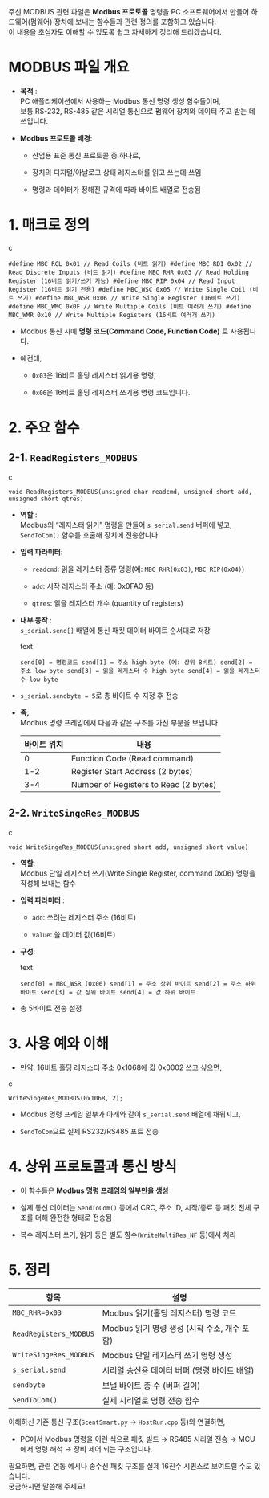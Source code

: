 주신 MODBUS 관련 파일은 **Modbus 프로토콜** 명령을 PC 소프트웨어에서 만들어 하드웨어(펌웨어) 장치에 보내는 함수들과 관련 정의를 포함하고 있습니다.  
이 내용을 초심자도 이해할 수 있도록 쉽고 자세하게 정리해 드리겠습니다.

# MODBUS 파일 개요

- **목적** :  
    PC 애플리케이션에서 사용하는 Modbus 통신 명령 생성 함수들이며,  
    보통 RS-232, RS-485 같은 시리얼 통신으로 펌웨어 장치와 데이터 주고 받는 데 쓰입니다.
    
- **Modbus 프로토콜 배경**:
    
    - 산업용 표준 통신 프로토콜 중 하나로,
        
    - 장치의 디지털/아날로그 상태 레지스터를 읽고 쓰는데 쓰임
        
    - 명령과 데이터가 정해진 규격에 따라 바이트 배열로 전송됨
        

# 1. 매크로 정의

c

`#define MBC_RCL 0x01 // Read Coils (비트 읽기) #define MBC_RDI 0x02 // Read Discrete Inputs (비트 읽기) #define MBC_RHR 0x03 // Read Holding Register (16비트 읽기/쓰기 가능) #define MBC_RIP 0x04 // Read Input Register (16비트 읽기 전용) #define MBC_WSC 0x05 // Write Single Coil (비트 쓰기) #define MBC_WSR 0x06 // Write Single Register (16비트 쓰기) #define MBC_WMC 0x0F // Write Multiple Coils (비트 여러개 쓰기) #define MBC_WMR 0x10 // Write Multiple Registers (16비트 여러개 쓰기)`

- Modbus 통신 시에 **명령 코드(Command Code, Function Code)** 로 사용됩니다.
    
- 예컨대,
    
    - `0x03`은 16비트 홀딩 레지스터 읽기용 명령,
        
    - `0x06`은 16비트 홀딩 레지스터 쓰기용 명령 코드입니다.
        

# 2. 주요 함수

## 2-1. `ReadRegisters_MODBUS`

c

`void ReadRegisters_MODBUS(unsigned char readcmd, unsigned short add, unsigned short qtres)`

- **역할** :  
    Modbus의 “레지스터 읽기” 명령을 만들어 `s_serial.send` 버퍼에 넣고,  
    `SendToCom()` 함수를 호출해 장치에 전송합니다.
    
- **입력 파라미터**:
    
    - `readcmd`: 읽을 레지스터 종류 명령(예: `MBC_RHR(0x03)`, `MBC_RIP(0x04)`)
        
    - `add`: 시작 레지스터 주소 (예: 0x0FA0 등)
        
    - `qtres`: 읽을 레지스터 개수 (quantity of registers)
        
- **내부 동작** :  
    `s_serial.send[]` 배열에 통신 패킷 데이터 바이트 순서대로 저장
    
    text
    
    `send[0] = 명령코드 send[1] = 주소 high byte (예: 상위 8비트) send[2] = 주소 low byte send[3] = 읽을 레지스터 수 high byte send[4] = 읽을 레지스터 수 low byte`
    
- `s_serial.sendbyte = 5`로 총 바이트 수 지정 후 전송
    
- **즉,**  
    Modbus 명령 프레임에서 다음과 같은 구조를 가진 부분을 보냅니다
    
    |바이트 위치|내용|
    |---|---|
    |0|Function Code (Read command)|
    |1-2|Register Start Address (2 bytes)|
    |3-4|Number of Registers to Read (2 bytes)|
    

## 2-2. `WriteSingeRes_MODBUS`

c

`void WriteSingeRes_MODBUS(unsigned short add, unsigned short value)`

- **역할**:  
    Modbus 단일 레지스터 쓰기(Write Single Register, command 0x06) 명령을 작성해 보내는 함수
    
- **입력 파라미터** :
    
    - `add`: 쓰려는 레지스터 주소 (16비트)
        
    - `value`: 쓸 데이터 값(16비트)
        
- **구성**:
    
    text
    
    `send[0] = MBC_WSR (0x06) send[1] = 주소 상위 바이트 send[2] = 주소 하위 바이트 send[3] = 값 상위 바이트 send[4] = 값 하위 바이트`
    
- 총 5바이트 전송 설정
    

# 3. 사용 예와 이해

- 만약, 16비트 홀딩 레지스터 주소 0x1068에 값 0x0002 쓰고 싶으면,
    

c

`WriteSingeRes_MODBUS(0x1068, 2);`

- Modbus 명령 프레임 일부가 아래와 같이 `s_serial.send` 배열에 채워지고,
    
- `SendToCom`으로 실제 RS232/RS485 포트 전송
    

# 4. 상위 프로토콜과 통신 방식

- 이 함수들은 **Modbus 명령 프레임의 일부만을 생성**
    
- 실제 통신 데이터는 `SendToCom()` 등에서 CRC, 주소 ID, 시작/종료 등 패킷 전체 구조를 더해 완전한 형태로 전송됨
    
- 복수 레지스터 쓰기, 읽기 등은 별도 함수(`WriteMultiRes_NF` 등)에서 처리
    

# 5. 정리

|항목|설명|
|---|---|
|`MBC_RHR=0x03`|Modbus 읽기(홀딩 레지스터) 명령 코드|
|`ReadRegisters_MODBUS`|Modbus 읽기 명령 생성 (시작 주소, 개수 포함)|
|`WriteSingeRes_MODBUS`|Modbus 단일 레지스터 쓰기 명령 생성|
|`s_serial.send`|시리얼 송신용 데이터 버퍼 (명령 바이트 배열)|
|`sendbyte`|보낼 바이트 총 수 (버퍼 길이)|
|`SendToCom()`|실제 시리얼로 명령 전송 함수|

이해하신 기존 통신 구조(`ScentSmart.py` → `HostRun.cpp` 등)와 연결하면,

- PC에서 Modbus 명령을 이런 식으로 패킷 빌드 → RS485 시리얼 전송 → MCU에서 명령 해석 → 장비 제어 되는 구조입니다.
    

필요하면, 관련 연동 예시나 송수신 패킷 구조를 실제 16진수 시퀀스로 보여드릴 수도 있습니다.  
궁금하시면 말씀해 주세요!